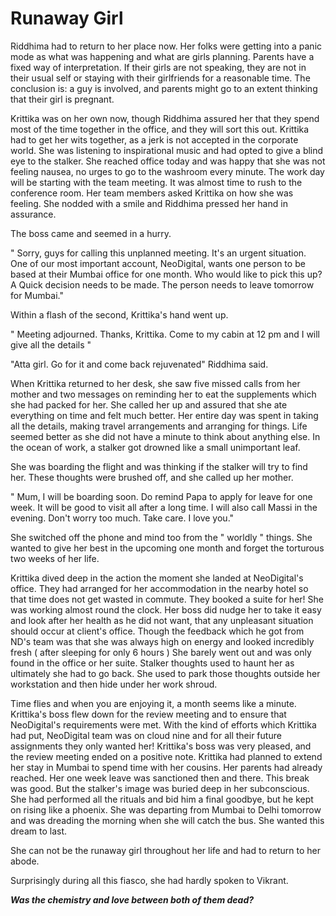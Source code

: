 # Runaway Girl

Riddhima had to return to her place now. Her folks were getting into a panic mode as what was happening and what are girls planning. Parents have a fixed way of interpretation. If their girls are not speaking, they are not in their usual self or staying with their girlfriends for a reasonable time. The conclusion is: a guy is involved, and parents might go to an extent thinking that their girl is pregnant.

Krittika was on her own now, though Riddhima assured her that they spend most of the time together in the office, and they will sort this out. Krittika had to get her wits together, as a jerk is not accepted in the corporate world. She was listening to inspirational music and had opted to give a blind eye to the stalker. She reached office today and was happy that she was not feeling nausea, no urges to go to the washroom every minute. The work day will be starting with the team meeting. It was almost time to rush to the conference room. Her team members asked Krittika on how she was feeling. She nodded with a smile and Riddhima pressed her hand in assurance.

The boss came and seemed in a hurry.

" Sorry, guys for calling this unplanned meeting. It's an urgent situation. One of our most important account, NeoDigital, wants one person to be based at their Mumbai office for one month. Who would like to pick this up? A Quick decision needs to be made. The person needs to leave tomorrow for Mumbai."

Within a flash of the second, Krittika's hand went up.

" Meeting adjourned. Thanks, Krittika. Come to my cabin at 12 pm and I will give all the details "

"Atta girl. Go for it and come back rejuvenated" Riddhima said.

When Krittika returned to her desk, she saw five missed calls from her mother and two messages on reminding her to eat the supplements which she had packed for her. She called her up and assured that she ate everything on time and felt much better. Her entire day was spent in taking all the details, making travel arrangements and arranging for things. Life seemed better as she did not have a minute to think about anything else. In the ocean of work, a stalker got drowned like a small unimportant leaf.

She was boarding the flight and was thinking if the stalker will try to find her. These thoughts were brushed off, and she called up her mother.

" Mum, I  will be boarding soon. Do remind Papa to apply for leave for one week. It will be good to visit all after a long time. I will also call Massi in the evening. Don't worry too much. Take care. I love you."

She switched off the phone and mind too from the " worldly " things. She wanted to give her best in the upcoming one month and forget the torturous two weeks of her life.

Krittika dived deep in the action the moment she landed at NeoDigital's office. They had arranged for her accommodation in the nearby hotel so that time does not get wasted in commute. They booked a suite for her! She was working almost round the clock. Her boss did nudge her to take it easy and look after her health as he did not want, that any unpleasant situation should occur at client's office. Though the feedback which he got from ND's team was that she was always high on energy and looked incredibly fresh ( after sleeping for only 6 hours ) She barely went out and was only found in the office or her suite. Stalker thoughts used to haunt her as ultimately she had to go back. She used to park those thoughts outside her workstation and then hide under her work shroud.

Time flies and when you are enjoying it, a month seems like a minute. Krittika's boss flew down for the review meeting and to ensure that NeoDigital's requirements were met. With the kind of efforts which Krittika had put, NeoDigital team was on cloud nine and for all their future assignments they only wanted her! Krittika's boss was very pleased, and the review meeting ended on a positive note. Krittika had planned to extend her stay in Mumbai to spend time with her cousins. Her parents had already reached. Her one week leave was sanctioned then and there. This break was good. But the stalker's image was buried deep in her subconscious. She had performed all the rituals and bid him a final goodbye, but he kept on rising like a phoenix. She was departing from Mumbai to Delhi tomorrow and was dreading the morning when she will catch the bus. She wanted this dream to last.

She can not be the runaway girl throughout her life and had to return to her abode.

Surprisingly during all this fiasco, she had hardly spoken to Vikrant.

***Was the chemistry and love between both of them dead?***